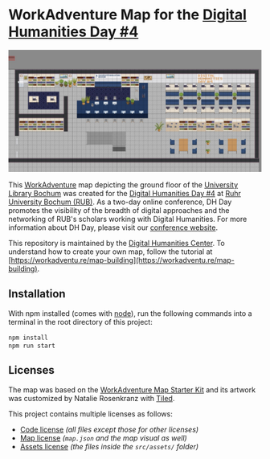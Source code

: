 # WorkAdventure Map for the [Digital Humanities Day #4](https://dhday.rub.de/)

![University Library Bochum map](./ub-bochum.png)

This [WorkAdventure](https://workadventu.re) map depicting the ground floor of the [University Library Bochum](http://www.ub.rub.de/) was created for the [Digital Humanities Day #4](https://dhday.rub.de/) at [Ruhr University Bochum (RUB)](https://www.ruhr-uni-bochum.de/). As a two-day online conference, DH Day promotes the visibility of the breadth of digital approaches and the networking of RUB's scholars working with Digital Humanities. For more information about DH Day, please visit our [conference website](https://dhday.rub.de/).

This repository is maintained by the [Digital Humanities Center](https://dh.ub.rub.de/). To understand how to create your own map, follow the tutorial at [https://workadventu.re/map-building](https://workadventu.re/map-building).

## Installation

With npm installed (comes with [node](https://nodejs.org/en/)), run the following commands into a terminal in the root directory of this project:

```shell
npm install
npm run start
```

## Licenses

The map was based on the [WorkAdventure Map Starter Kit](https://github.com/thecodingmachine/workadventure-map-starter-kit) and its artwork was customized by Natalie Rosenkranz with [Tiled](https://www.mapeditor.org/).

This project contains multiple licenses as follows:

* [Code license](./LICENSE.code) *(all files except those for other licenses)*
* [Map license](./LICENSE.map) *(`map.json` and the map visual as well)*
* [Assets license](./LICENSE.assets) *(the files inside the `src/assets/` folder)*
